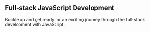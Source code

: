 
## Full-stack JavaScript Development

Buckle up and get ready for an exciting journey through the full-stack development with JavaScript.